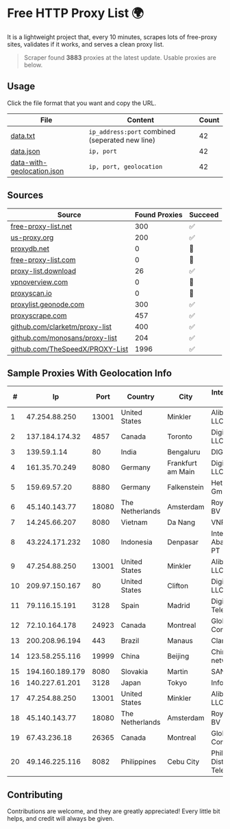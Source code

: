 
# Free HTTP Proxy List 🌍

It is a lightweight project that, every 10 minutes, scrapes lots of free-proxy sites, validates if it works, and serves a clean proxy list.


> Scraper found **3883** proxies at the latest update. Usable proxies are below.

## Usage

Click the file format that you want and copy the URL.


|File|Content|Count|
|----|-------|-----|
|[data.txt](https://raw.githubusercontent.com/themiralay/Proxy-List-World/master/data.txt)|`ip_address:port` combined (seperated new line)|42|
|[data.json](https://raw.githubusercontent.com/themiralay/Proxy-List-World/master/data.json)|`ip, port`|42|
|[data-with-geolocation.json](https://raw.githubusercontent.com/themiralay/Proxy-List-World/master/data-with-geolocation.json)|`ip, port, geolocation`|42|

## Sources

|Source|Found Proxies|Succeed|
|------|-------------|-------|
|[free-proxy-list.net](https://free-proxy-list.net)|300|✅|
|[us-proxy.org](https://www.us-proxy.org)|200|✅|
|[proxydb.net](http://proxydb.net)|0|🚫|
|[free-proxy-list.com](https://free-proxy-list.com/?page=&port=&type%5B%5D=http&type%5B%5D=https&up_time=0&search=Search)|0|🚫|
|[proxy-list.download](https://www.proxy-list.download/HTTP)|26|✅|
|[vpnoverview.com](https://vpnoverview.com/privacy/anonymous-browsing/free-proxy-servers)|0|🚫|
|[proxyscan.io](https://www.proxyscan.io)|0|🚫|
|[proxylist.geonode.com](https://proxylist.geonode.com/api/proxy-list?limit=300&page=1&sort_by=lastChecked&sort_type=desc&protocols=http,https)|300|✅|
|[proxyscrape.com](https://api.proxyscrape.com/v2/?request=displayproxies&protocol=http&timeout=10000&country=all&ssl=all&anonymity=all)|457|✅|
|[github.com/clarketm/proxy-list](https://raw.githubusercontent.com/clarketm/proxy-list/master/proxy-list-raw.txt)|400|✅|
|[github.com/monosans/proxy-list](https://raw.githubusercontent.com/monosans/proxy-list/main/proxies/http.txt)|204|✅|
|[github.com/TheSpeedX/PROXY-List](https://raw.githubusercontent.com/TheSpeedX/PROXY-List/master/http.txt)|1996|✅|


## Sample Proxies With Geolocation Info

|#|Ip|Port|Country|City|Internet Service Provider|
|-|--|----|-------|----|-------------------------|
|1|47.254.88.250|13001|United States|Minkler|Alibaba Cloud LLC|
|2|137.184.174.32|4857|Canada|Toronto|DigitalOcean, LLC|
|3|139.59.1.14|80|India|Bengaluru|DIGITALOCEAN|
|4|161.35.70.249|8080|Germany|Frankfurt am Main|DigitalOcean, LLC|
|5|159.69.57.20|8880|Germany|Falkenstein|Hetzner Online GmbH|
|6|45.140.143.77|18080|The Netherlands|Amsterdam|RoyaleHosting BV|
|7|14.245.66.207|8080|Vietnam|Da Nang|VNPT|
|8|43.224.171.232|1080|Indonesia|Denpasar|Internet Madju Abad Millenindo, PT|
|9|47.254.88.250|13001|United States|Minkler|Alibaba Cloud LLC|
|10|209.97.150.167|80|United States|Clifton|DigitalOcean, LLC|
|11|79.116.15.191|3128|Spain|Madrid|Digi Spain Telecom S.L.U.|
|12|72.10.164.178|24923|Canada|Montreal|GloboTech Communications|
|13|200.208.96.194|443|Brazil|Manaus|Claro S.A.|
|14|123.58.255.116|19999|China|Beijing|China Unicom IP network|
|15|194.160.189.179|8080|Slovakia|Martin|SANET-AS2607|
|16|140.227.61.201|3128|Japan|Tokyo|InfoSphere|
|17|47.254.88.250|13001|United States|Minkler|Alibaba Cloud LLC|
|18|45.140.143.77|18080|The Netherlands|Amsterdam|RoyaleHosting BV|
|19|67.43.236.18|26365|Canada|Montreal|GloboTech Communications|
|20|49.146.225.116|8082|Philippines|Cebu City|Philippine Long Distance Telephone Co.|



## Contributing

Contributions are welcome, and they are greatly appreciated! Every
little bit helps, and credit will always be given.

